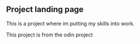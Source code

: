 <h2>Project landing page</h2>
<p>This is a project where im putting my skills into work.</p>
<p>This project is from the odin project</p>
